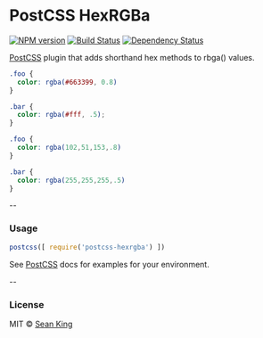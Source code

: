 # PostCSS HexRGBa
[![NPM version][npm-image]][npm-url] [![Build Status][travis-image]][travis-url] [![Dependency Status][daviddm-image]][daviddm-url]

[PostCSS] plugin that adds shorthand hex methods to rbga() values.

```css
.foo {
  color: rgba(#663399, 0.8)
}

.bar {
  color: rgba(#fff, .5); 
}
```

```css
.foo {
  color: rgba(102,51,153,.8)
}

.bar {
  color: rgba(255,255,255,.5)
}
```

--

### Usage

```js
postcss([ require('postcss-hexrgba') ])
```

See [PostCSS] docs for examples for your environment.

--

### License

MIT © [Sean King](http://simpla.io)

[npm-image]: https://badge.fury.io/js/postcss-hexrgba.svg
[npm-url]: https://npmjs.org/package/postcss-hexrgba
[travis-image]: https://travis-ci.org/seaneking/postcss-hexrgba.svg?branch=master
[travis-url]: https://travis-ci.org/seaneking/postcss-hexrgba
[daviddm-image]: https://david-dm.org/seaneking/postcss-hexrgba.svg?theme=shields.io
[daviddm-url]: https://david-dm.org/seaneking/postcss-hexrgba
[PostCSS]: https://github.com/postcss/postcss

